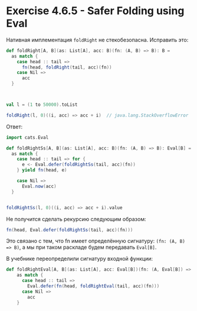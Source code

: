 # Exercise 4.6.5 - Safer Folding using Eval

Нативная имплементация `foldRight` не стекобезопасна. Исправить это:

```scala
def foldRight[A, B](as: List[A], acc: B)(fn: (A, B) => B): B =
  as match {
    case head :: tail =>
      fn(head, foldRight(tail, acc)(fn))
    case Nil =>
      acc
  }



val l = (1 to 50000).toList

foldRight(l, 0)((i, acc) => acc + i)  // java.lang.StackOverflowError
```

Ответ:

```scala
import cats.Eval

def foldRightSs[A, B](as: List[A], acc: B)(fn: (A, B) => B): Eval[B] =
  as match {
    case head :: tail => for {
      e <- Eval.defer(foldRightSs(tail, acc)(fn))
    } yield fn(head, e)

    case Nil =>
      Eval.now(acc)
  }


foldRightSs(l, 0)((i, acc) => acc + i).value

```


Не получится сделать рекурсию следующим образом:

```scala
fn(head, Eval.defer(foldRightSs(tail, acc)(fn)))
```

Это связано с тем, что fn имеет определённую сигнатуру: `(fn: (A, B) => B)`, а мы при таком раскладе будем передавать `Eval[B]`.

В учебнике переопределили сигнатуру входной функции:

```scala
def foldRightEval[A, B](as: List[A], acc: Eval[B])(fn: (A, Eval[B]) => Eval[B]): Eval[B] =
    as match {
      case head :: tail =>
        Eval.defer(fn(head, foldRightEval(tail, acc)(fn)))
      case Nil =>
        acc
    }
```
